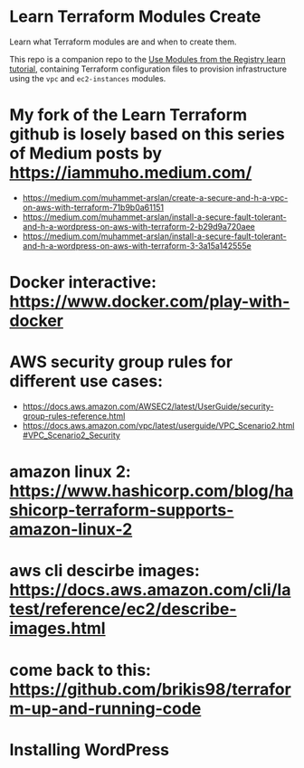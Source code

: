 # Learn Terraform Modules Create

Learn what Terraform modules are and when to create them.

This repo is a companion repo to the [Use Modules from the Registry learn tutorial](https://learn.hashicorp.com/tutorials/terraform/module-use?in=terraform/modules), containing Terraform configuration files to provision infrastructure using the `vpc` and `ec2-instances` modules.

# My fork of the Learn Terraform github is losely based on this series of Medium posts by https://iammuho.medium.com/
  - https://medium.com/muhammet-arslan/create-a-secure-and-h-a-vpc-on-aws-with-terraform-71b9b0a61151
  - https://medium.com/muhammet-arslan/install-a-secure-fault-tolerant-and-h-a-wordpress-on-aws-with-terraform-2-b29d9a720aee
  - https://medium.com/muhammet-arslan/install-a-secure-fault-tolerant-and-h-a-wordpress-on-aws-with-terraform-3-3a15a142555e
  
# Docker interactive: https://www.docker.com/play-with-docker
# AWS security group rules for different use cases: 

- https://docs.aws.amazon.com/AWSEC2/latest/UserGuide/security-group-rules-reference.html
- https://docs.aws.amazon.com/vpc/latest/userguide/VPC_Scenario2.html#VPC_Scenario2_Security

# amazon linux 2:  https://www.hashicorp.com/blog/hashicorp-terraform-supports-amazon-linux-2
# aws cli descirbe images: https://docs.aws.amazon.com/cli/latest/reference/ec2/describe-images.html
# come back to this: https://github.com/brikis98/terraform-up-and-running-code

# Installing WordPress